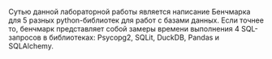 Сутью данной лабораторной работы является написание Бенчмарка для 5 разных python-библиотек для работ с базами данных. Если точнее то, бенчмарк представляет собой замеры времени выполнения 4 SQL-запросов в библиотеках: Psycopg2, SQLit, DuckDB, Pandas и SQLAlchemy.

